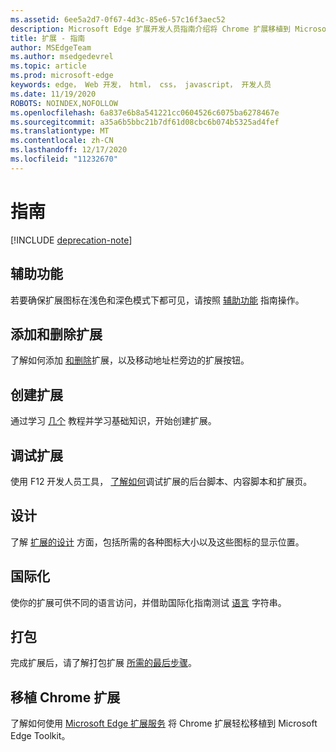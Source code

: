 ```yaml
---
ms.assetid: 6ee5a2d7-0f67-4d3c-85e6-57c16f3aec52
description: Microsoft Edge 扩展开发人员指南介绍将 Chrome 扩展移植到 Microsoft Edge 和调试扩展等主题。
title: 扩展 - 指南
author: MSEdgeTeam
ms.author: msedgedevrel
ms.topic: article
ms.prod: microsoft-edge
keywords: edge， Web 开发， html， css， javascript， 开发人员
ms.date: 11/19/2020
ROBOTS: NOINDEX,NOFOLLOW
ms.openlocfilehash: 6a837e6b8a541221cc0604526c6075ba6278467e
ms.sourcegitcommit: a35a6b5bbc21b7df61d08cbc6b074b5325ad4fef
ms.translationtype: MT
ms.contentlocale: zh-CN
ms.lasthandoff: 12/17/2020
ms.locfileid: "11232670"
---
```

# 指南  

[!INCLUDE [deprecation-note](includes/deprecation-note.md)]  

## 辅助功能
若要确保扩展图标在浅色和深色模式下都可见，请按照 [辅助功能](./guides/accessibility.md) 指南操作。

## 添加和删除扩展
了解如何添加 [和删除](./guides/adding-and-removing-extensions.md)扩展，以及移动地址栏旁边的扩展按钮。

## 创建扩展
通过学习 [几个](./guides/creating-an-extension.md) 教程并学习基础知识，开始创建扩展。

## 调试扩展
使用 F12 开发人员工具， [了解如何](./guides/debugging-extensions.md)调试扩展的后台脚本、内容脚本和扩展页。

## 设计
了解 [扩展的设计](./guides/design.md) 方面，包括所需的各种图标大小以及这些图标的显示位置。

## 国际化
使你的扩展可供不同的语言访问，并借助国际化指南测试 [语言](./guides/internationalization.md) 字符串。

## 打包
完成扩展后，请了解打包扩展 [所需的最后步骤](./guides/packaging.md)。

## 移植 Chrome 扩展
了解如何使用 [Microsoft Edge 扩展服务](./guides/porting-Chrome-extensions.md) 将 Chrome 扩展轻松移植到 Microsoft Edge Toolkit。
